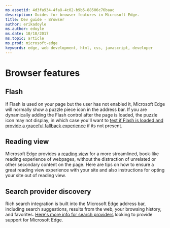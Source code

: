 ```yaml
---
ms.assetid: 4d3fa934-4fa8-4c02-b9b5-88506c76baac
description: Guides for browser features in Microsoft Edge.
title: Dev guide - Browser
author: erikadoyle
ms.author: edoyle
ms.date: 10/18/2017
ms.topic: article
ms.prod: microsoft-edge
keywords: edge, web development, html, css, javascript, developer
---
```


# Browser features

## Flash
If Flash is used on your page but the user has not enabled it, Microsoft Edge will normally show a puzzle piece icon in the address bar. If you are dynamically adding the Flash control after the page is loaded, the puzzle icon may not display, in which case you'll want to [test if Flash is loaded and provide a graceful fallback experience](./browser-features/flash.md) if its not present.

## Reading view
Microsoft Edge provides a [reading view](./browser-features/reading-view.md) for a more streamlined, book-like reading experience of webpages, without the distraction of unrelated or other secondary content on the page. Here are tips on how to ensure a great reading view experience with your site and also instructions for opting your site out of reading view.

## Search provider discovery

Rich search integration is built into the Microsoft Edge address bar, including search suggestions, results from the web, your browsing history, and favorites. [Here's more info for search providers](./browser-features/search-provider-discovery.md) looking to provide support for Microsoft Edge.
